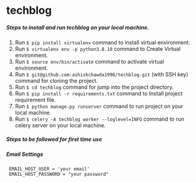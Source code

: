 # techblog

##### Steps to install and run techblog on your local machine.
1) Run `$ pip install virtualenv` command to install virtual environment.
2) Run `$ virtualenv env -p python3.8.10` command to Create Virtual environment.
3) Run `$ source env/bin/activate` command to activate virtual environment.
4) Run `$ git@github.com:ashishchawda1996/techblog.git` (with SSH key) command for cloning the project.
4) Run `$ cd techblog` command for jump into the project directory.
5) Run `$ pip install -r requirements.txt` command to Install project requirement file.
6) Run `$ python manage.py runserver` command to run project on your local machine.
7) Run `$ celery -A techblog worker --loglevel=INFO` command to run celery server on your local machine.

##### Steps to be followed for first time use
##### Email Settings
     EMAIL_HOST_USER = 'your email'
     EMAIL_HOST_PASSWORD = "your password"
